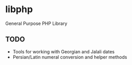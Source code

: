 # libphp
General Purpose PHP Library

## TODO
* Tools for working with Georgian and Jalali dates
* Persian/Latin numeral conversion and helper methods

